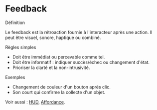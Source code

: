 # Feedback

Définition

Le feedback est la rétroaction fournie à l'interacteur après une action. Il peut être visuel, sonore, haptique ou combiné.

Règles simples

- Doit être immédiat ou percevable comme tel.
- Doit être informatif : indiquer succès/échec ou changement d'état.
- Prioriser la clarté et la non-intrusivité.

Exemples

- Changement de couleur d'un bouton après clic.
- Son court qui confirme la collecte d'un objet.

Voir aussi : [HUD](../hud/), [Affordance](../affordance/).
